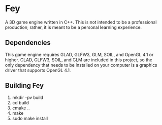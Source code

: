 # Fey
A 3D game engine written in C++. This is not intended to be a professional production; rather, it is meant to be a personal learning experience.

## Dependencies
This game engine requires GLAD, GLFW3, GLM, SOIL, and OpenGL 4.1 or higher. GLAD, GLFW3, SOIL, and GLM are included in this project, so the only dependency that needs to be installed on your computer is a graphics driver that supports OpenGL 4.1.

## Building Fey
1. mkdir -pv build
2. cd build
3. cmake ..
4. make
5. sudo make install

